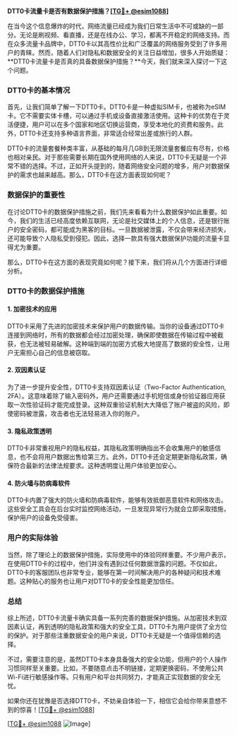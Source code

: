 **DTT0卡流量卡是否有数据保护措施？[[TG💪+ @esim1088](https://t.me/s/esim1088)]**

在当今这个信息爆炸的时代，网络流量已经成为我们日常生活中不可或缺的一部分。无论是刷视频、看直播，还是在线办公、学习，都离不开稳定的网络支持。而在众多流量卡品牌中，DTT0卡以其高性价比和广泛覆盖的网络服务受到了许多用户的青睐。然而，随着人们对隐私和数据安全的关注日益增加，很多人开始质疑：**DTT0卡流量卡是否真的具备数据保护措施？**今天，我们就来深入探讨一下这个问题。

### DTT0卡的基本情况

首先，让我们简单了解一下DTT0卡。DTT0卡是一种虚拟SIM卡，也被称为eSIM卡。它不需要实体卡槽，可以通过手机或设备直接激活使用。这种卡的优势在于灵活便捷，用户可以在多个国家和地区切换运营商，享受本地化的资费和服务。此外，DTT0卡还支持多种语言界面，非常适合经常出差或旅行的人群。

DTT0卡的流量套餐种类丰富，从基础的每月几GB到无限流量套餐应有尽有，价格也相对亲民。对于那些需要长期在国外使用网络的人来说，DTT0卡无疑是一个非常不错的选择。不过，正如开头提到的，随着网络安全问题的增多，用户对数据保护的需求也越来越高。那么，DTT0卡在这方面表现如何呢？

### 数据保护的重要性

在讨论DTT0卡的数据保护措施之前，我们先来看看为什么数据保护如此重要。如今，我们的生活已经高度依赖互联网，无论是社交媒体上的个人信息，还是银行账户的安全密码，都可能成为黑客的目标。一旦数据被泄露，不仅会带来经济损失，还可能导致个人隐私受到侵犯。因此，选择一款具有强大数据保护功能的流量卡显得尤为重要。

那么，DTT0卡在这方面的表现究竟如何呢？接下来，我们将从几个方面进行详细分析。

### DTT0卡的数据保护措施

#### 1. **加密技术的应用**

DTT0卡采用了先进的加密技术来保护用户的数据传输。当你的设备通过DTT0卡连接到网络时，所有的数据都会经过加密处理，确保即使数据在传输过程中被截获，也无法被轻易破解。这种端到端的加密方式极大地提高了数据的安全性，让用户无需担心自己的信息被窃取。

#### 2. **双因素认证**

为了进一步提升安全性，DTT0卡支持双因素认证（Two-Factor Authentication, 2FA）。这意味着除了输入密码外，用户还需要通过手机短信或身份验证器应用获取一次性验证码才能完成登录。这种双重验证机制大大降低了账户被盗的风险，即使密码被泄露，攻击者也无法轻易进入你的账户。

#### 3. **隐私政策透明**

DTT0卡非常重视用户的隐私权益，其隐私政策明确指出不会收集用户的敏感信息，也不会将用户数据出售给第三方。此外，DTT0卡还会定期更新隐私政策，确保符合最新的法律法规要求。这种透明度让用户体验更加安心。

#### 4. **防火墙与防病毒软件**

DTT0卡内置了强大的防火墙和防病毒软件，能够有效抵御恶意软件和网络攻击。这些安全工具会在后台实时监控网络活动，一旦发现异常行为就会立即采取措施，保护用户的设备免受侵害。

### 用户的实际体验

当然，除了理论上的数据保护措施，实际使用中的体验同样重要。不少用户表示，在使用DTT0卡的过程中，他们并没有遇到过任何数据泄露的问题。不仅如此，DTT0卡的客服团队也非常专业，能够在第一时间解决用户的各种疑问和技术难题。这种贴心的服务也让用户对DTT0卡的安全性能更加信任。

### 总结

综上所述，DTT0卡流量卡确实具备一系列完善的数据保护措施。从加密技术到双因素认证，再到透明的隐私政策和强大的安全工具，DTT0卡为用户提供了全方位的保护。对于那些注重数据安全的用户来说，DTT0卡无疑是一个值得信赖的选择。

不过，需要注意的是，虽然DTT0卡本身具备强大的安全功能，但用户的个人操作习惯同样至关重要。比如，不要随意点击不明链接，定期更换密码，不使用公共Wi-Fi进行敏感操作等。只有用户和平台共同努力，才能真正实现数据的安全无忧。

如果你还在犹豫是否选择DTT0卡，不妨亲自体验一下，相信它会给你带来意想不到的惊喜！[[TG💪+ @esim1088](https://t.me/s/esim1088)]

[[TG💪+ @esim1088](https://t.me/s/esim1088) ![Image](https://i.postimg.cc/4NQfJmqS/Snipaste-2025-05-13-00-14-12.png)]